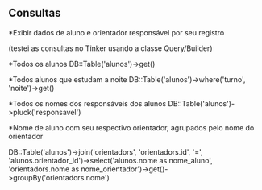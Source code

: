 ## Consultas

*Exibir dados de aluno e orientador responsável por seu registro

(testei as consultas no Tinker usando a classe Query/Builder)

*Todos os alunos
DB::Table('alunos')->get()

*Todos alunos que estudam a noite
DB::Table('alunos')->where('turno', 'noite')->get()

*Todos os nomes dos responsáveis dos alunos 
DB::Table('alunos')->pluck('responsavel')


*Nome de aluno com seu respectivo orientador, agrupados pelo nome do orientador 

DB::Table('alunos')->join('orientadors', 'orientadors.id', '=', 'alunos.orientador_id')->select('alunos.nome as nome_aluno', 'orientadors.nome as nome_orientador')->get()->groupBy('orientadors.nome')